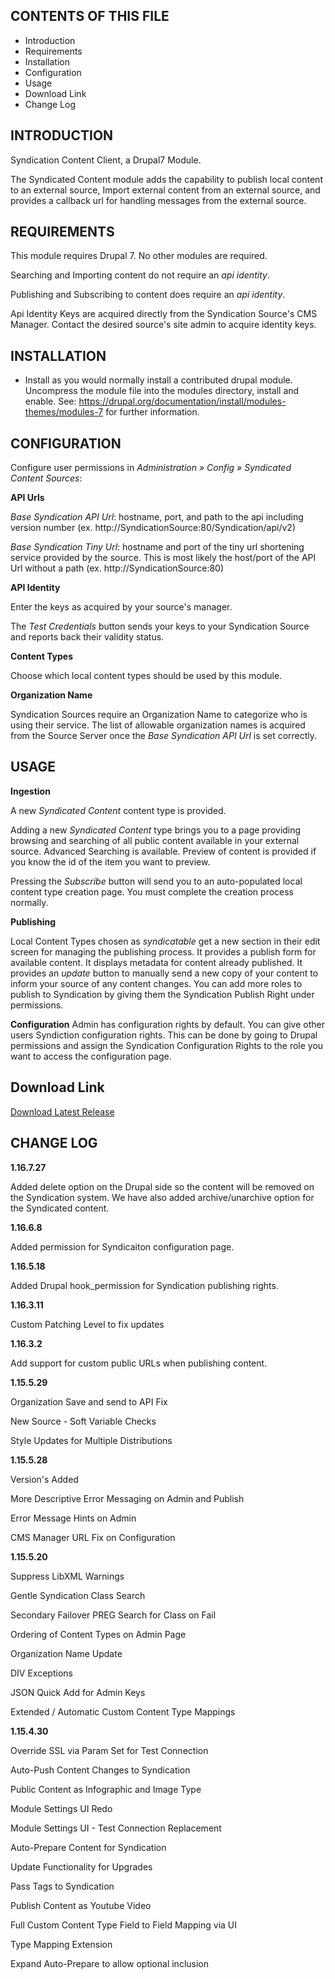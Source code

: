 CONTENTS OF THIS FILE
---------------------
* Introduction
* Requirements
* Installation
* Configuration
* Usage
* Download Link
* Change Log

INTRODUCTION
------------
Syndication Content Client, a Drupal7 Module.

The Syndicated Content module adds the capability to publish local content to an external source, Import external content from an external source, and provides a callback url for handling messages from the external source.

REQUIREMENTS
------------
This module requires Drupal 7. No other modules are required.

Searching and Importing content do not require an *api identity*.

Publishing and Subscribing to content does require an *api identity*.

Api Identity Keys are acquired directly from the Syndication Source's CMS Manager. Contact the desired source's site admin to acquire identity keys.


INSTALLATION
------------
* Install as you would normally install a contributed drupal module. Uncompress the module file into the modules directory, install and enable. See:
   https://drupal.org/documentation/install/modules-themes/modules-7
   for further information.

CONFIGURATION
-------------
Configure user permissions in *Administration » Config » Syndicated Content Sources*:

**API Urls**

*Base Syndication API Url*: hostname, port, and path to the api including version number (ex. http://SyndicationSource:80/Syndication/api/v2)

*Base Syndication Tiny Url*: hostname and port of the tiny url shortening service provided by the source. This is most likely the host/port of the API Url without a path (ex. http://SyndicationSource:80)

**API Identity**

Enter the keys as acquired by your source's manager.

The *Test Credentials* button sends  your keys to your Syndication Source and reports back their validity status.

**Content Types**

Choose which local content types should be used by this module.

**Organization Name**

Syndication Sources require an Organization Name to categorize who is using their service. The list of allowable organization names is acquired from the Source Server once the *Base Syndication API Url* is set correctly.

USAGE
------------
**Ingestion**

A new *Syndicated Content* content type is provided.

Adding a new *Syndicated Content* type brings you to a page providing browsing and searching of all public content available in your external source. Advanced Searching is available. Preview of content is provided if you know the id of the item you want to preview.

Pressing the *Subscribe* button will send you to an auto-populated local content type creation page. You must complete the creation process normally.

**Publishing**

Local Content Types chosen as *syndicatable* get a new section in their edit screen for managing the publishing process. It provides a publish form for available content. It displays metadata for content already published. It provides an *update* button to manually send a new copy of your content to inform your source of any content changes. You can add more roles to publish to Syndication by giving them the Syndication Publish Right under permissions.

**Configuration**
Admin has configuration rights by default. You can give other users Syndiction configuration rights. This can be done by going to Drupal permissions and assign the Syndication Configuration Rights to the role you want to access the configuration page.

Download Link
----------------------
[Download Latest Release](https://github.com/HHS/syndication/blob/master/binaries/syndication-client-drupal7-module.1.16.7.27.zip?raw=true)

CHANGE LOG
------------

**1.16.7.27**

Added delete option on the Drupal side so the content will be removed on the Syndication system. We have
also added archive/unarchive option for the Syndicated content.

**1.16.6.8**

Added permission for Syndicaiton configuration page.

**1.16.5.18**

Added Drupal hook_permission for Syndication publishing rights.

**1.16.3.11**

Custom Patching Level to fix updates

**1.16.3.2**

Add support for custom public URLs when publishing content.

**1.15.5.29**

Organization Save and send to API Fix

New Source - Soft Variable Checks

Style Updates for Multiple Distributions

**1.15.5.28**

Version's Added

More Descriptive Error Messaging on Admin and Publish

Error Message Hints on Admin

CMS Manager URL Fix on Configuration

**1.15.5.20**

Suppress LibXML Warnings

Gentle Syndication Class Search

Secondary Failover PREG Search for Class on Fail

Ordering of Content Types on Admin Page

Organization Name Update

DIV Exceptions

JSON Quick Add for Admin Keys

Extended / Automatic Custom Content Type Mappings

**1.15.4.30**

Override SSL via Param Set for Test Connection

Auto-Push Content Changes to Syndication

Public Content as Infographic and Image Type

Module Settings UI Redo

Module Settings UI - Test Connection Replacement

Auto-Prepare Content for Syndication

Update Functionality for Upgrades

Pass Tags to Syndication

Publish Content as Youtube Video

Full Custom Content Type Field to Field Mapping via UI

Type Mapping Extension

Expand Auto-Prepare to allow optional inclusion
